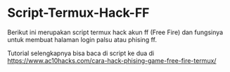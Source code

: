 # Script-Termux-Hack-FF
Berikut ini merupakan script termux hack akun ff (Free Fire) dan fungsinya untuk membuat halaman login palsu atau phising ff.

Tutorial selengkapnya bisa baca di script ke dua di https://www.ac10hacks.com/cara-hack-phising-game-free-fire-termux/
